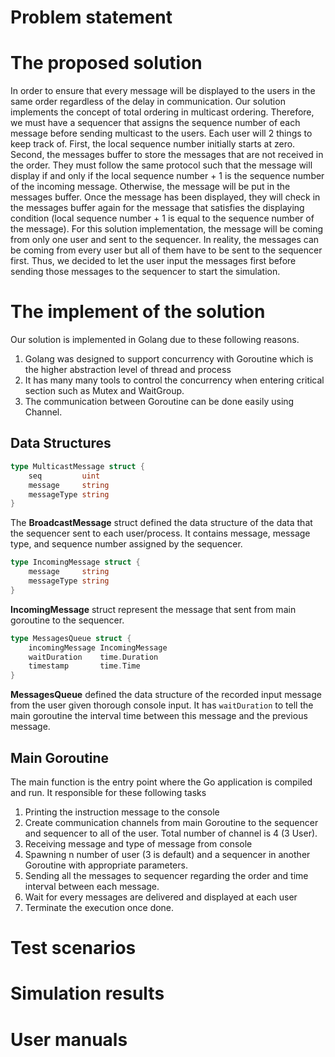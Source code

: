 # Problem statement





# The proposed solution

In order to ensure that every message will be displayed to the users in the same order regardless of the delay in communication. Our solution implements the concept of total ordering in multicast ordering. Therefore, we must have a sequencer that assigns the sequence number of each message before sending multicast to the users. Each user will 2 things to keep track of. First, the local sequence number initially starts at zero. Second, the messages buffer to store the messages that are not received in the order. They must follow the same protocol such that the message will display if and only if the local sequence number + 1 is the sequence number of the incoming message. Otherwise, the message will be put in the messages buffer. Once the message has been displayed, they will check in the messages buffer again for the message that satisfies the displaying condition (local sequence number + 1 is equal to the sequence number of the message). For this solution implementation, the message will be coming from only one user and sent to the sequencer. In reality, the messages can be coming from every user but all of them have to be sent to the sequencer first. Thus, we decided to let the user input the messages first before sending those messages to the sequencer to start the simulation.

# The implement of the solution 

Our solution is implemented in Golang due to these following reasons.

1. Golang was designed to support concurrency with Goroutine which is the higher abstraction level of thread and process
2. It has many many tools to control the concurrency when entering critical section such as Mutex and WaitGroup.
3. The communication between Goroutine can be done easily using Channel.

## Data Structures

```go
type MulticastMessage struct {
	seq         uint
	message     string
	messageType string
}
```

The **BroadcastMessage** struct defined the data structure of the data that the sequencer sent to each user/process. It contains message, message type, and sequence number assigned by the sequencer.

```go
type IncomingMessage struct {
	message     string
	messageType string
}
```

**IncomingMessage** struct represent the message that sent from main goroutine to the sequencer.

```go
type MessagesQueue struct {
	incomingMessage IncomingMessage
	waitDuration    time.Duration
	timestamp       time.Time
}
```

**MessagesQueue** defined the data structure of the recorded input message from the user given thorough console input. It has `waitDuration` to tell the main goroutine the interval time between this message and the previous message.

## Main Goroutine

The main function is the entry point where the Go application is compiled and run. It responsible for these following tasks

1. Printing the instruction message to the console
2. Create communication channels from main Goroutine to the sequencer and sequencer to all of the user. Total number of channel is 4 (3 User).
3. Receiving message and type of message from console
4. Spawning n number of user (3 is default) and a sequencer in another Goroutine with appropriate parameters.
5. Sending all the messages to sequencer regarding the order and time interval between each message.
6. Wait for every messages are delivered and displayed at each user
7. Terminate the execution once done.

# Test scenarios





# Simulation results





# User manuals

